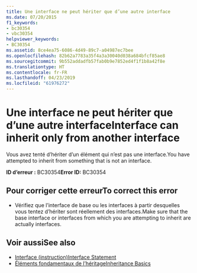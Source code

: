 ```yaml
---
title: Une interface ne peut hériter que d’une autre interface
ms.date: 07/20/2015
f1_keywords:
- bc30354
- vbc30354
helpviewer_keywords:
- BC30354
ms.assetid: 8ce4ea75-6086-4d49-89c7-a04987ec7bee
ms.openlocfilehash: 82b62a7783a35f4a3a30040d038a684bfcf85ae8
ms.sourcegitcommit: 9b552addadfb57fab0b9e7852ed4f1f1b8a42f8e
ms.translationtype: HT
ms.contentlocale: fr-FR
ms.lasthandoff: 04/23/2019
ms.locfileid: "61976272"
---
```

# <a name="interface-can-inherit-only-from-another-interface"></a><span data-ttu-id="4870f-102">Une interface ne peut hériter que d’une autre interface</span><span class="sxs-lookup"><span data-stu-id="4870f-102">Interface can inherit only from another interface</span></span>
<span data-ttu-id="4870f-103">Vous avez tenté d’hériter d’un élément qui n’est pas une interface.</span><span class="sxs-lookup"><span data-stu-id="4870f-103">You have attempted to inherit from something that is not an interface.</span></span>  
  
 <span data-ttu-id="4870f-104">**ID d’erreur :** BC30354</span><span class="sxs-lookup"><span data-stu-id="4870f-104">**Error ID:** BC30354</span></span>  
  
## <a name="to-correct-this-error"></a><span data-ttu-id="4870f-105">Pour corriger cette erreur</span><span class="sxs-lookup"><span data-stu-id="4870f-105">To correct this error</span></span>  
  
- <span data-ttu-id="4870f-106">Vérifiez que l’interface de base ou les interfaces à partir desquelles vous tentez d’hériter sont réellement des interfaces.</span><span class="sxs-lookup"><span data-stu-id="4870f-106">Make sure that the base interface or interfaces from which you are attempting to inherit are actually interfaces.</span></span>  
  
## <a name="see-also"></a><span data-ttu-id="4870f-107">Voir aussi</span><span class="sxs-lookup"><span data-stu-id="4870f-107">See also</span></span>

- [<span data-ttu-id="4870f-108">Interface (instruction)</span><span class="sxs-lookup"><span data-stu-id="4870f-108">Interface Statement</span></span>](../../visual-basic/language-reference/statements/interface-statement.md)
- [<span data-ttu-id="4870f-109">Éléments fondamentaux de l’héritage</span><span class="sxs-lookup"><span data-stu-id="4870f-109">Inheritance Basics</span></span>](../../visual-basic/programming-guide/language-features/objects-and-classes/inheritance-basics.md)
